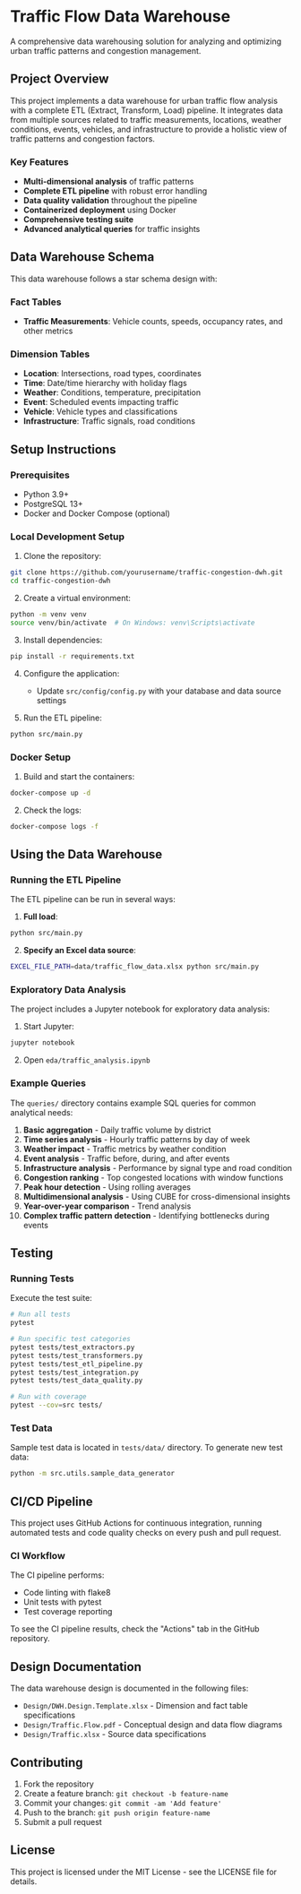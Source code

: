# Traffic Flow Data Warehouse

A comprehensive data warehousing solution for analyzing and optimizing urban traffic patterns and congestion management.

## Project Overview

This project implements a data warehouse for urban traffic flow analysis with a complete ETL (Extract, Transform, Load) pipeline. It integrates data from multiple sources related to traffic measurements, locations, weather conditions, events, vehicles, and infrastructure to provide a holistic view of traffic patterns and congestion factors.

### Key Features

- **Multi-dimensional analysis** of traffic patterns
- **Complete ETL pipeline** with robust error handling
- **Data quality validation** throughout the pipeline
- **Containerized deployment** using Docker
- **Comprehensive testing suite**
- **Advanced analytical queries** for traffic insights

## Data Warehouse Schema

This data warehouse follows a star schema design with:

### Fact Tables
- **Traffic Measurements**: Vehicle counts, speeds, occupancy rates, and other metrics

### Dimension Tables
- **Location**: Intersections, road types, coordinates
- **Time**: Date/time hierarchy with holiday flags
- **Weather**: Conditions, temperature, precipitation
- **Event**: Scheduled events impacting traffic
- **Vehicle**: Vehicle types and classifications
- **Infrastructure**: Traffic signals, road conditions

## Setup Instructions

### Prerequisites
- Python 3.9+
- PostgreSQL 13+
- Docker and Docker Compose (optional)

### Local Development Setup

1. Clone the repository:
```bash
git clone https://github.com/yourusername/traffic-congestion-dwh.git
cd traffic-congestion-dwh
```

2. Create a virtual environment:
```bash
python -m venv venv
source venv/bin/activate  # On Windows: venv\Scripts\activate
```

3. Install dependencies:
```bash
pip install -r requirements.txt
```

4. Configure the application:
   - Update `src/config/config.py` with your database and data source settings

5. Run the ETL pipeline:
```bash
python src/main.py
```

### Docker Setup

1. Build and start the containers:
```bash
docker-compose up -d
```

2. Check the logs:
```bash
docker-compose logs -f
```

## Using the Data Warehouse

### Running the ETL Pipeline

The ETL pipeline can be run in several ways:

1. **Full load**:
```bash
python src/main.py
```

2. **Specify an Excel data source**:
```bash
EXCEL_FILE_PATH=data/traffic_flow_data.xlsx python src/main.py
```

### Exploratory Data Analysis

The project includes a Jupyter notebook for exploratory data analysis:

1. Start Jupyter:
```bash
jupyter notebook
```

2. Open `eda/traffic_analysis.ipynb`

### Example Queries

The `queries/` directory contains example SQL queries for common analytical needs:

1. **Basic aggregation** - Daily traffic volume by district
2. **Time series analysis** - Hourly traffic patterns by day of week
3. **Weather impact** - Traffic metrics by weather condition
4. **Event analysis** - Traffic before, during, and after events
5. **Infrastructure analysis** - Performance by signal type and road condition
6. **Congestion ranking** - Top congested locations with window functions
7. **Peak hour detection** - Using rolling averages
8. **Multidimensional analysis** - Using CUBE for cross-dimensional insights
9. **Year-over-year comparison** - Trend analysis
10. **Complex traffic pattern detection** - Identifying bottlenecks during events

## Testing

### Running Tests

Execute the test suite:

```bash
# Run all tests
pytest

# Run specific test categories
pytest tests/test_extractors.py
pytest tests/test_transformers.py
pytest tests/test_etl_pipeline.py
pytest tests/test_integration.py
pytest tests/test_data_quality.py

# Run with coverage
pytest --cov=src tests/
```

### Test Data

Sample test data is located in `tests/data/` directory. To generate new test data:

```bash
python -m src.utils.sample_data_generator
```

## CI/CD Pipeline

This project uses GitHub Actions for continuous integration, running automated tests and code quality checks on every push and pull request.

### CI Workflow

The CI pipeline performs:
- Code linting with flake8
- Unit tests with pytest
- Test coverage reporting

To see the CI pipeline results, check the "Actions" tab in the GitHub repository.

## Design Documentation

The data warehouse design is documented in the following files:

- `Design/DWH.Design.Template.xlsx` - Dimension and fact table specifications
- `Design/Traffic.Flow.pdf` - Conceptual design and data flow diagrams
- `Design/Traffic.xlsx` - Source data specifications

## Contributing

1. Fork the repository
2. Create a feature branch: `git checkout -b feature-name`
3. Commit your changes: `git commit -am 'Add feature'`
4. Push to the branch: `git push origin feature-name`
5. Submit a pull request

## License

This project is licensed under the MIT License - see the LICENSE file for details.
